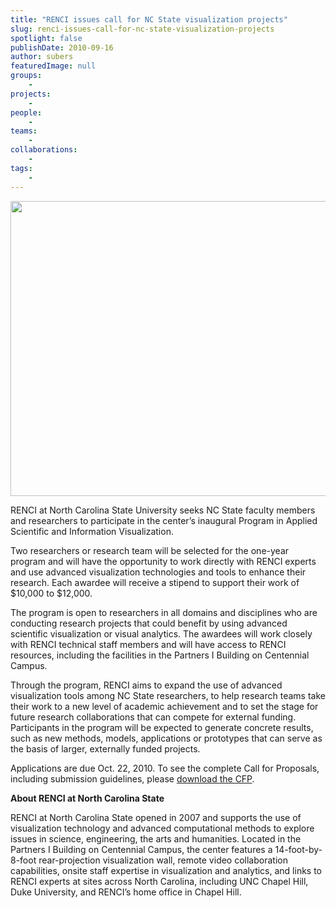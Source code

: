 ```yaml
---
title: "RENCI issues call for NC State visualization projects"
slug: renci-issues-call-for-nc-state-visualization-projects
spotlight: false
publishDate: 2010-09-16
author: subers
featuredImage: null
groups:
    - 
projects:
    - 
people:
    - 
teams: 
    - 
collaborations:
    - 
tags:
    - 
---
```

<p><a href="https://www.renci.org/wp-content/uploads/2010/09/ncsu-engagement-cfp1.jpg"><img class="alignnone size-large wp-image-6289" title="ncsu-engagement-cfp" src="https://www.renci.org/wp-content/uploads/2010/09/ncsu-engagement-cfp1-630x472.jpg" alt="" width="630" height="472" /></a></p>

<p>RENCI at North Carolina State University seeks NC State faculty members and researchers to participate in the center’s inaugural Program in Applied Scientific and Information Visualization.</p>

<p>Two researchers or research team will be selected for the one-year program and will have the opportunity to work directly with RENCI experts and use advanced visualization technologies and tools to enhance their research. Each awardee will receive a stipend to support their work of $10,000 to $12,000.<!--more--></p>

<p>The program is open to researchers in all domains and disciplines who are conducting research projects that could benefit by using advanced scientific visualization or visual analytics. The awardees will work closely with RENCI technical staff members and will have access to RENCI resources, including the facilities in the Partners I Building on Centennial Campus.</p>

<p>Through the program, RENCI aims to expand the use of advanced visualization tools among NC State researchers, to help research teams take their work to a new level of academic achievement and to set the stage for future research collaborations that can compete for external funding. Participants in the program will be expected to generate concrete results, such as new methods, models, applications or prototypes that can serve as the basis of larger, externally funded projects.</p>

<p>Applications are due Oct. 22, 2010. To see the complete Call for Proposals, including submission guidelines, please <a href="https://www.renci.org/wp-content/uploads/2010/09/RENCI-at-NCSU-Engagement-Program.pdf" target="_blank">download the CFP</a>.</p>

<p><strong class="head2">About RENCI at North Carolina State</strong></p>

<p>RENCI at North Carolina State opened in 2007 and supports the use of visualization technology and advanced computational methods to explore issues in science, engineering, the arts and humanities. Located in the Partners I Building on Centennial Campus, the center features a 14-foot-by-8-foot rear-projection visualization wall, remote video collaboration capabilities, onsite staff expertise in visualization and analytics, and links to RENCI experts at sites across North Carolina, including UNC Chapel Hill, Duke University, and RENCI’s home office in Chapel Hill.</p>

<p><br class="spacer_" /></p>

<p><br class="spacer_" /></p>
